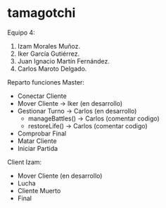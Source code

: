 # tamagotchi
Equipo 4:
1. Izam Morales Muñoz.
2. Iker García Gutiérrez.
3. Juan Ignacio Martín Fernández.
4. Carlos Maroto Delgado.

Reparto funciones Master:
- Conectar Cliente
- Mover Cliente -> Iker (en desarrollo)
- Gestionar Turno -> Carlos (en desarrollo)
  * manageBattles() -> Carlos (comentar codigo)
  * restoreLife() -> Carlos (comentar codigo)
- Comprobar Final
- Matar Cliente
- Iniciar Partida

Client Izam: 
- Mover Cliente (en desarrollo)
- Lucha
- Cliente Muerto
- Final
